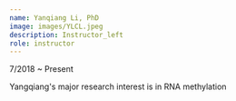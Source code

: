 ```yaml
---
name: Yanqiang Li, PhD
image: images/YLCL.jpeg
description: Instructor_left
role: instructor
---
```


7/2018 ~ Present 

Yangqiang's major research interest is in RNA methylation
